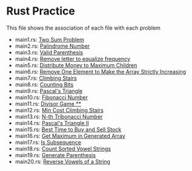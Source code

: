 # Rust Practice

This file shows the association of each file with each problem
- main1.rs: [Two Sum Problem](https://leetcode.com/problems/two-sum/)
- main2.rs: [Palindrome Number](https://leetcode.com/problems/palindrome-number/)
- main3.rs: [Valid Parenthesis](https://leetcode.com/problems/valid-parentheses/)
- main4.rs: [Remove letter to equalize frequency](https://leetcode.com/problems/remove-letter-to-equalize-frequency/)
- main5.rs: [Distribute Money to Maximum Children](https://leetcode.com/problems/distribute-money-to-maximum-children/)
- main6.rs: [Remove One Element to Make the Array Strictly Increasing](https://leetcode.com/problems/remove-one-element-to-make-the-array-strictly-increasing/)
- main7.rs: [Climbing Stairs](https://leetcode.com/problems/climbing-stairs/)
- main8.rs: [Counting Bits](https://leetcode.com/problems/counting-bits/)
- main9.rs: [Pascal's Triangle](https://leetcode.com/problems/pascals-triangle/)
- main10.rs: [Fibonacci Number](https://leetcode.com/problems/fibonacci-number/)
- main11.rs: [Divisor Game **](https://leetcode.com/problems/divisor-game/)
- main12.rs: [Min Cost Climbing Stairs](https://leetcode.com/problems/min-cost-climbing-stairs/)
- main13.rs: [N-th Tribonacci Number](https://leetcode.com/problems/n-th-tribonacci-number/)
- main14.rs: [Pascal's Triangle II](https://leetcode.com/problems/pascals-triangle-ii/)
- main15.rs: [Best Time to Buy and Sell Stock](https://leetcode.com/problems/best-time-to-buy-and-sell-stock/description/)
- main16.rs: [Get Maximum in Generated Array](https://leetcode.com/problems/get-maximum-in-generated-array/)
- main17.rs: [Is Subsequence](https://leetcode.com/problems/is-subsequence/)
- main18.rs: [Count Sorted Vowel Strings](https://leetcode.com/problems/count-sorted-vowel-strings/)
- main19.rs: [Generate Parenthesis](https://leetcode.com/problems/generate-parentheses/)
- main20.rs: [Reverse Vowels of a String](https://leetcode.com/problems/reverse-vowels-of-a-string/?envType=study-plan-v2&envId=leetcode-75)
